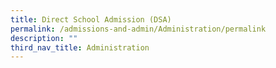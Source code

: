 ```yaml
---
title: Direct School Admission (DSA)
permalink: /admissions-and-admin/Administration/permalink
description: ""
third_nav_title: Administration
---
```

